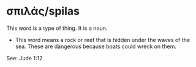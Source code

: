 # σπιλάς/spilas

This word is a type of thing. It is a noun.

* This word means a rock or reef that is hidden under the waves of the sea. These are dangerous because boats could wreck on them.

See: Jude 1:12
